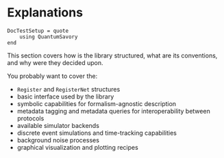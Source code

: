 # Explanations

```@meta
DocTestSetup = quote
    using QuantumSavory
end
```

This section covers how is the library structured, what are its conventions, and why were they decided upon.

You probably want to cover the:
- `Register` and `RegisterNet` structures
- basic interface used by the library
- symbolic capabilities for formalism-agnostic description
- metadata tagging and metadata queries for interoperability between protocols
- available simulator backends
- discrete event simulations and time-tracking capabilities
- background noise processes
- graphical visualization and plotting recipes
